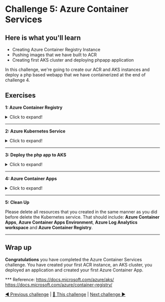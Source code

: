 # Challenge 5: Azure Container Services

## Here is what you'll learn

- Creating Azure Container Registry Instance
- Pushing images that we have built to ACR 
- Creating first AKS cluster and deploying phpapp application

In this challenge, we're going to create our ACR and AKS instances and deploy a php based webapp that we have containerized at the end of challenge 4.

## Exercises

**1: Azure Container Registry**
<details>
  <summary>Click to expand!</summary>

In this first task, we'll create a new [Azure Container Registry (ACR)](https://docs.microsoft.com/en-us/azure/container-registry/container-registry-intro) Instance. Azure Container Registry allows us to build, store, and manage container images and artifacts in a private registry for all types of container deployments. We're going to store 2 images that we've created at the end of the challenge 4. Let's get started. We'll complete this via the [Azure portal](https://docs.microsoft.com/en-us/azure/azure-portal/azure-portal-overview), so let's jump to https://portal.azure.com.
> TIP: You can set the language of your Azure portal navigating via the settings gear to the *Language + region* section. We suggest you set the portal to English since some of the more technical translations are less helpfull.


- Click the hamburger icon on the top left of the screen.
- Click **Create a resource** link.

![Image of where to find the "Create a resource" in the Azure portal](./img/acr1.png)


- Click **Container** on the left menu.
- Continue with the **Container Registry** option (this will most likely look a little different in your Azure portal)


![Image of where to find the "Container Registry" resource in the Azure portal](./img/acr2.png)


- Now we're on the **Create container registry** screen.
- Select the correct subscription. You might also need to create a new [resource group](https://docs.microsoft.com/en-us/azure/azure-resource-manager/management/manage-resource-groups-portal#what-is-a-resource-group) by selecting the **Create New** button and giving it a name. 
- Fill the other values.
  - Registry Name: Type in a unique name
  - Location: Select **North Europe**
  - Availability zones: off
  - SKU: Keep as is. **Standard**
- Click **Review + create**.

![Image of the "Create container registry" screen and where to find the input fields](./img/acr3.png)

- Click **Create** and finalize the ACR creation steps. 

![Image of the "Create container registry validation" screen and where to find the "create" button](./img/acr4.png)

- When done, click the **Go to resource** button and access newly created ACR instance.

![Image of the position of the "Go to resource" button](./img/acr5.png)

- Now it's time to get connection details of our ACR instance.
- Click **Access keys** on the left.
- Enable the **Admin user**.
- Copy the **Login server**, **Username** and **password** values into a text editor. We'll use these later.  

![Image of the position of the "Go to resource" button](./img/acr61.png)

- We have created an ACR instance and it's ready to store our images. Let's turn back to the Terminal and push images that we have created before.
- First, let's get logged out from our current registry. 
Type: 
```shell
$ docker logout
```
Output will be something like:
```shell
Removing login credentials for https://index.docker.io/v1/
```

- It's time log into our newly created ACR instance. Replace *LoginServer* = *acr_login_url*, *Username* and *Password* with the values you copied to a text editor before.

Type: 
```shell
$ docker login acr_login_url -u Username -p Password
```
Output will be something like:
```shell
WARNING! Using --password via the CLI is insecure. Use --password-stdin.
Login Succeeded
```

- We successfully logged in. This means that from now on we can push images to this registry. But to be able to do that, we have to retag the images that we have created at the end of the challenge 4. Simply out, we have to add new tags to them, in this format  ```registry_url/repository_name:tag```. Let's do that.
- First, let's list all the images on the system. 

Type: 
```shell
$ docker image ls
```
Output will be something like:
```shell

REPOSITORY                TAG                 IMAGE ID            CREATED             SIZE
=======
REPOSITORY            TAG                 IMAGE ID            CREATED             SIZE

your_dockerhub_id/mysql   v1                  2dfc8038fc98        13 hours ago        448MB
your_dockerhub_id/php     v1                  53959f571f38        13 hours ago        484MB
```
- There should be 2 images that we have created at the end of the challenge 4. They were tagged as your_dockerhub_id/mysql:v1 and your_dockerhub_id/php:v1. We're gonna add new tags to these images. 

Type: 
```shell
$ docker image tag your_dockerhub_id/php:v1 acr_login_url/php:v1
$ docker image tag your_dockerhub_id/mysql:v1 acr_login_url/mysql:v1
```
- Let's list all the images on the system and check these newly added tags.
Type: 
```shell
$ docker image ls
```
Output will be something like:
```shell

REPOSITORY              TAG                 IMAGE ID            CREATED             SIZE
your_dockerhub_id/mysql v1                  2dfc8038fc98        13 hours ago        448MB
your_dockerhub_id/php   v1                  53959f571f38        13 hours ago        484MB
acr_login_url/mysql     v1                  2dfc8038fc98        13 hours ago        448MB
acr_login_url/php       v1                  53959f571f38        13 hours ago        484MB
```

- Now we can push these images to the ACR.

Type: 
```shell
$ docker image push acr_login_url/php:v1
```
Output will be something like:
```shell
The push refers to repository [acr_login_url/php]
ef135f6687e4: Pushed
906d50a6011e: Pushed
74bbc08fe8c6: Pushed
90745e8b7e7b: Pushed
a5fa399e1d62: Pushed
4d03ed8f1ffa: Pushed
b5c4094c6b8e: Pushed
a2631c469b37: Pushed
31a253c57a1c: Pushed
22678990c57c: Pushed
f75b06f87220: Pushed
3ef0156771b5: Pushed
c7ba9188a7f6: Pushed
b325a1cca10d: Pushed
7edde2b8acef: Pushed
65bff11b305b: Pushed
de5ed450c2e9: Pushed
8bf7a47284aa: Pushed
d0f104dc0a1f: Pushed
v1: digest: sha256:3e49eee893ac4eedf9b945a0f1e2bfde431e5862d18bb4d9fbe6e2c87c35e67c size: 4285
```

Type: 
```shell
$ docker image push acr_login_url/mysql:v1
```
Output will be something like:
```shell
The push refers to repository [acr_login_url/mysql]
ce1b5c35832c: Pushed
f6bef35c0067: Pushed
a6ea401b7864: Pushed
94bd7d7999de: Pushed
8df989cb6670: Pushed
f358b00d8ce7: Pushed
ae39983d39c4: Pushed
b55e8d7c5659: Pushed
e8fd11b2289c: Pushed
e9affce9cbe8: Pushed
316393412e04: Pushed
d0f104dc0a1f: Mounted from php
v1: digest: sha256:929ac51065d473c23229f1f85be02b854aaab147d1ebaa018884f1a5ee455b4f size: 2828
```

- Turn back to the Azure portal and confirm that these images were pushed and stored in the ACR. 
- We successfully re-tagged our images and pushed them to newly created ACR. Image part has been completed. 

![](./img/acr11.png)

Please keep the ACR you created. We will use it in the next task.
</details>

***
**2: Azure Kubernetes Service**
<details>
  <summary>Click to expand!</summary>

It's time to create our first AKS cluster.  

- On the portal, find your Resource Group and on the overview screen click **+ Create**. 

![](./img/acr121.png)

- Under the the **Containers** click **Kubernetes Service** and after that hit **Create**.
  > This view might have changed. In that case you can just enter "Kubernetes Service" into the search bar.

<img src="./img/acr13.png">

- Select your subscription and your resource group (this should be prefilled already). 
- Fill in the other values
  - Cluster preset configuration: **Dev/Test($)**
  - Kubernetes cluster name: Type a unique name
  - Region: Select **North Europe**
  - Availability zones: None
  - Kubernetes version: Leave as is
  - API server availability: 99.5%
  - Node size: **Standard B4ms** (this should be selected already. You can also size down to a **Standard B2ms**.)
  - Scale method: leave as is
  - Node count range: leave as is
- Click **Integrations**.

![](./img/acr141.png)

- For Container registry select the ACR instance that we created a few minutes ago.
- Click **Review + create**.

![](./img/acr151.png)

- Click **Create** and wait until it has been successfully created. 
  
![](./img/acr171.png)

<img src="./img/acr18.png">

- Congrats. You have successfully built your first AKS cluster. In the next step we will use this cluster.
</details>

***
**3: Deploy the php app to AKS**
<details>
  <summary>Click to expand!</summary>

Now it's time to deploy our php app to AKS cluster. 

- We're gonna use the [**kubectl**](https://kubernetes.io/docs/reference/generated/kubectl/kubectl-commands) tool to manage our Kubernetes cluster. Kubernetes command-line tool, ```kubectl```, allows us to run commands against Kubernetes clusters. We can use ```kubectl``` to deploy applications, inspect and manage cluster resources, and view logs. You can either install [```kubectl```](https://kubernetes.io/docs/tasks/tools/) in your terminal or you can use **Azure Cloud Shell** where ```kubectl``` is already installed. 
If you are going with the first option, execute the next 3 steps:
- Click **Cloud Shell** icon on the top left right side of the portal screen and open it. 
  ![](./img/acr01.png)
- The first time you open the **Cloud Shell** you might need to create a Storage Account. This will persist data for the shell. Just follow the instructions delivered to you from the portal.
- Once the **Cloud Shell** is up and running you can select between **PowerShell** and **Bash**. Select **Bash** and wait till the shell is up and running. 

When you interact with an AKS cluster using the kubectl, a configuration file is used that defines cluster connection information. This configuration file is typically stored in ~/.kube/config. Multiple clusters can be defined in this kubeconfig file. ```az aks get-credentials``` lets you get access to the credentials for an AKS cluster and merges them into the kubeconfig file. Now we use this command and merge the credentials into our kubeconfig file. Thus we can manage our Kubernetes cluster. 

Type (remember to enter your *resource_group_name* and your *aks_cluster_name*): 
```shell
$ az aks get-credentials --resource-group resource_group_name --name aks_cluster_name
```
Output will be something like:
```shell
Merged "aks_cluster_name" as current context in /home/username/.kube/config
```
- We have merged the config. It's time to check if kubectl works properly. Let's list all the nodes in the cluster. 

Type: 
```shell
$ kubectl get nodes
```
Output will be something like:
```shell
NAME                                STATUS   ROLES   AGE   VERSION
aks-agentpool-10704589-vmss000000   Ready    agent   26m   v1.16.13
aks-agentpool-10704589-vmss000001   Ready    agent   26m   v1.16.13
aks-agentpool-10704589-vmss000002   Ready    agent   26m   v1.16.13
```

- It seems that our cluster is ready. Let's deploy our app. 

<img src="./img/acr19.png">

- There are 2 ways to spin up Kubernetes resources. The imperative method - basically using command line. But there’s an easier and more useful way to do it: The declarative method - creating configuration files using YAML. Most of the things you can deploy to a Cluster in Kubernetes can be described as a YAML file. YAML is a human-readable text-based format that let’s us easily specify configuration-type information by using a combination of maps of name-value pairs and lists of items.
- We have created a YAML file to create 2 deployment and 2 service objects. All the config that is needed to create these objects are defined in this YAML file. But what is a deployment, what is a service? These are the object types that you can create on Kubernetes. Simply, deployment object is our application and service object is an end-point that exposes this application to other services or external users. But all of these are Kubernetes related topics and we won't cover them today. We have a full Kubernetes day, there you can get all the information related to Kubernetes. Today, we're gonna only deploy this application and that's all. 
- So first let's open the YAML file. Go to ```day6/apps/kube``` folder and open ```app.yaml``` on a text editor. 
- There are 2 lines that you have to update here. Go to line 19 and 66 and update the ACR url with your own.
```
19-->image: name_you_chose.azurecr.io/mysql:v1
66-->image: name_you_chose.azurecr.io/php:v1
```
After that, copy whole text and turn back to **Cloud Shell**
- Now type ```code app.deploy``` or ```code app.yaml``` to create a file and open built-in text editor. 
- In the text editor type CTRL-V to paste the text that you copied a few minutes ago. 
- Press CTRL-S to save the changes. Now our yaml file is ready.  


<img src="./img/acr20.png">

- It's finally time to deploy our application. 

Type: 
```shell
$ kubectl apply -f app.yaml # or app.deploy based on your filename. 
```
Output will be something like:
```shell
deployment.apps/mysqldb created
service/mysqldb created
deployment.apps/phpapp created
service/phpapp created
```

- 2 deployments and 2 services have been created. Let's check if pods are running or not.


Type: 
```shell
$ kubectl get pods 
```
Output will be something like:
```shell
NAME                                                       READY   STATUS    RESTARTS   AGE
mysqldb-df67cc945-ctfqg                            1/1     Running   0                  1m
phpapp-df67cc945-s5z6n                             1/1     Running   0                  1m
```
- Type couple of times ```kubectl get pods``` till the statuses turn ```Running```.

<img src="./img/acr21.png">

- Congratulations! We did successfully deploy the application to our AKS cluster. Let's access it and see if it works properly. To be able to do that we have to get the external ip address of the phpapp service. 

Type: 
```shell
$ kubectl get svc
```
Output will be something like:
```shell
NAME                                       TYPE           CLUSTER-IP     EXTERNAL-IP      PORT(S)    AGE
mysqldb                                    ClusterIP      10.0.250.27    <none>           80/TCP     48d
phpapp                                     LoadBalancer   10.0.243.220   51.145.177.190   80/TCP     47d
kubernetes                                 ClusterIP      10.0.0.1       <none>           443/TCP    59d
```
- Copy the external ip address of the phpapp service. 

<img src="./img/acr22.png">

- Open a web browser and visit the site published via the copied ip address. 
- Fill the form and add a new record. If you get **Successfully created**  message when you click add, this means that everything works perfectly. 

<img src="./img/acr23.png">

<img src="./img/acr24.png">

<img src="./img/acr25.png">

When you complete the challenge, please don't forget to delete the resources that you have created. Via the portal, find the resource group that you have created at the beginning of this challenge or used as it was provided to you. Find the **Kubernetes service** that you have created in this resource group select it and press the **Delete** button. You need to confirm your choice
<img src="./img/acr09.png">
</details>

***

**4: Azure Container Apps**
<details>
  <summary>Click to expand!</summary>

For this part we will have a look at the [Azure Container Apps (ACA)](https://docs.microsoft.com/en-us/azure/container-apps/overview). 

- We will use our first docker image for this. So on your local terminal enter ```docker images ls``` to make sure the "username/firstimage:latest" repository is still there.
- Again we will add new tags
```shell
docker image tag your_dockerhub_id/firstimage:latest acr_login_url/firstimage:v1
```
- And than push it to our Azure Container Registry
```shell
docker image push acr_login_url/firstimage:v1
```

- Check in the portal if the image is now in the ACR as you have done in the 2nd task.

- After that, still in the portal, find your Resource Group and on the overview screen click **+ Create**. 

![](./img/acr121.png)

- Under the the **Containers** click **Container App** and after that hit **Create**.
  > This view might have changed. In that case you can just enter "Container App" into the search bar.

- Click **Create**

- Make sure the right Subscription and Resource group are selected on the *Create Container App* screen
- Fill in the other values:
  - Container app name: Type a unique name
  - Region: Select **North Europe**
  - Container Apps Environment: Leave as is

- Click **App settings**. Since we already have images in our Image Registry let's go ahead and use them.

![](./img/acr06.png)

- Make the following settings
  - Use quickstart image: unselect :black_square_button:
  - Name: give the container a name
  - Image source: **Azure Container Registry**
  - Registry: select your ACR --> **something.azurecr.io**
  - Image: **firstimage**
  - Image tag: **v1**
  - Command override: leave empty
  - CPU and Memory: **0.25 CPU cores, 0.5 Gi memory**
  - HTTP Ingress: Enabled :white_check_mark:
  - Ingress traffic: **Accepting traffic from anywhere**
  - Target port: **80**


- Hit **Review + create** and on the Overview screen check if everything is correct and hit **Create**


![](./img/acr07.png)

- This might take a while. If the deployment is ready hit **Go to resource**

- On the Overview screen of your newly created ACA find the **Application Url** and click on it.

![](./img/acr08.png)

**Congrats!!! You have deployed your first image in an Azure Container App.**

</details>

***

**5: Clean Up**

Please delete all resources that you created in the same manner as you did before delete the Kubernetes service.
That should include: **Azure Container Apps**, **Azure Container Apps Environment**, **Azure Log Analytics workspace** and **Azure Container Registry**.

***
## Wrap up

__Congratulations__ you have completed the Azure Container Services challenge. You have created your first ACR instance, an AKS cluster, you deployed an application and created your first Azure Container App. 

*** Reference: https://docs.microsoft.com/azure/aks/ https://docs.microsoft.com/azure/container-registry/

[◀ Previous challenge](./challenge4.md) | [🔼 This challenge](./challenge5.md) | [Next challenge ▶](./challenge6.md)

